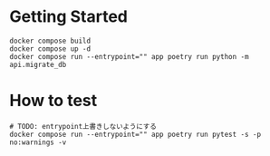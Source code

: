 # Getting Started

```
docker compose build
docker compose up -d
docker compose run --entrypoint="" app poetry run python -m api.migrate_db
```

# How to test

```
# TODO: entrypoint上書きしないようにする
docker compose run --entrypoint="" app poetry run pytest -s -p no:warnings -v
```
